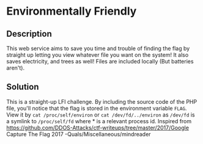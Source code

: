 # Environmentally Friendly

## Description
This web service aims to save you time and trouble of finding the flag by straight up letting you view whatever 
file you want on the system! It also saves electricity, and trees as well! Files are included locally (But batteries aren't).

## Solution
This is a straight-up LFI challenge. By including the source code of the PHP file, 
you'll notice that the flag is stored in the environment variable `FLAG`. View it by 
`cat /proc/self/environ` or `cat /dev/fd/../environ` as `/dev/fd` is a symlink to `/proc/self/fd` where * is a relevant process id. 
Inspired from https://github.com/DDOS-Attacks/ctf-writeups/tree/master/2017/Google Capture The Flag 2017 -Quals/Miscellaneous/mindreader